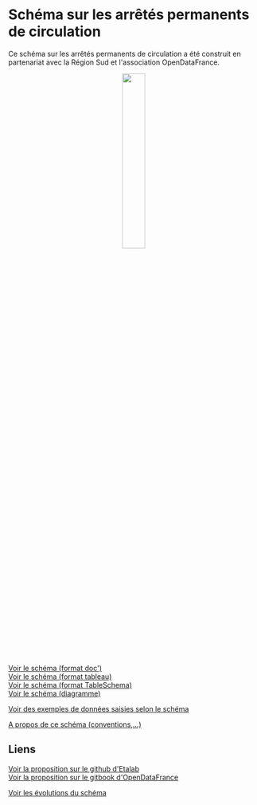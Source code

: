 # Schéma sur les arrêtés permanents de circulation

Ce schéma sur les arrêtés permanents de circulation a été construit en partenariat avec la Région Sud et l'association OpenDataFrance.
<br>
<p align=center>
<img src=https://gblobscdn.gitbook.com/spaces%2F-M8umwbbnQtktzDT0-5_%2Favatar-rectangle-1591200295956.png?alt=media width='30%'>
</p>

[Voir le schéma (format doc')](schema-page.md)  
[Voir le schéma (format tableau)](schema-table.md)  
[Voir le schéma (format TableSchema)](schema.json)  
[Voir le schéma (diagramme)](https://raw.githubusercontent.com/CEREMA/schema-arrete-circulation/master/arrete-permanent-circulation.png) 

[Voir des exemples de données saisies selon le schéma](EXEMPLES.md)

[A propos de ce schéma (conventions,...)](A-PROPOS.md)

## Liens
[Voir la proposition sur le github d'Etalab](https://github.com/etalab/schema.data.gouv.fr/issues/157)  
[Voir la proposition sur le gitbook d'OpenDataFrance](https://opendatafrance.gitbook.io/fablog/territoires/chantiers/partage-des-donnees/standardisation/arretes-de-circulation)  

[Voir les évolutions du schéma](CHANGELOG.md)
